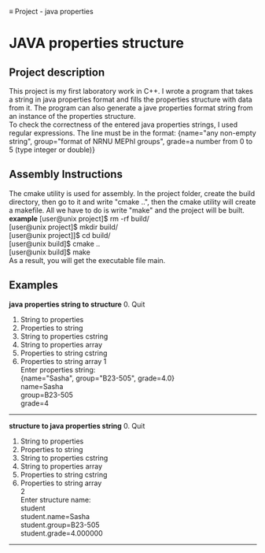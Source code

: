 ≡ Project - java properties 

# JAVA properties structure
## Project description
This project is my first laboratory work in C++. I wrote a program that takes a string in java properties format and fills the properties structure with data from it. The program can also generate a jave properties format string from an instance of the properties structure.  
To check the correctness of the entered java properties strings, I used regular expressions. The line must be in the format: {name="any non-empty string", group="format of NRNU MEPhI groups", grade=a number from 0 to 5 (type integer or double)}  
## Assembly Instructions
The cmake utility is used for assembly. In the project folder, create the build directory, then go to it and write "cmake ..", then the cmake utility will create a makefile. All we have to do is write "make" and the project will be built.  
**example**
[user@unix project]$ rm -rf build/  
[user@unix project]$ mkdir build/  
[user@unix project]]$ cd build/  
[user@unix build]$ cmake ..  
[user@unix build]$ make  
As a result, you will get the executable file main.
## Examples
**java properties string to structure**
0. Quit
1. String to properties
2. Properties to string
3. String to properties cstring
4. String to properties array
5. Properties to string cstring
6. Properties to string array
1  
Enter properties string:  
{name="Sasha", group="B23-505", grade=4.0}  
name=Sasha  
group=B23-505  
grade=4  
___
**structure to java properties string**
0. Quit
1. String to properties
2. Properties to string
3. String to properties cstring
4. String to properties array
5. Properties to string cstring
6. Properties to string array  
2  
Enter structure name:  
student  
student.name=Sasha  
student.group=B23-505  
student.grade=4.000000  
___
